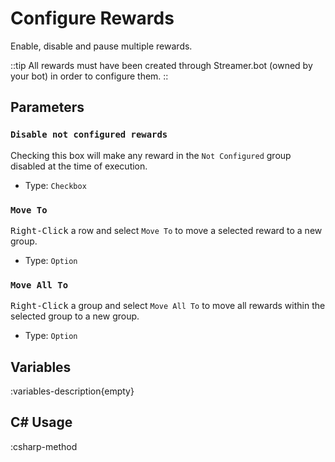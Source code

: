 # Configure Rewards
Enable, disable and pause multiple rewards.

::tip
All rewards must have been created through Streamer.bot (owned by your bot) in order to configure them.
::

## Parameters
### `Disable not configured rewards`
Checking this box will make any reward in the `Not Configured` group disabled at the time of execution.

- Type: `Checkbox`

### `Move To`
<kbd>Right-Click</kbd> a row and select `Move To` to move a selected reward to a new group.

- Type: `Option`

### `Move All To`
<kbd>Right-Click</kbd> a group and select `Move All To` to move all rewards within the selected group to a new group.

- Type: `Option`

## Variables
:variables-description{empty}

## C# Usage
:csharp-method
